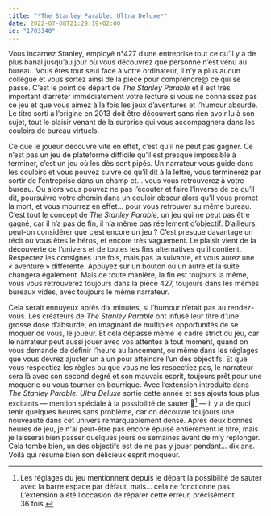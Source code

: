 ```yaml
---
title: "*The Stanley Parable: Ultra Deluxe*"
date: 2022-07-08T21:29:19+02:00
id: "1703340"
---
```


Vous incarnez Stanley, employé n°427 d’une entreprise tout ce qu’il y a de plus banal jusqu’au jour où vous découvrez que personne n’est venu au bureau. Vous êtes tout seul face à votre ordinateur, il n’y a plus aucun collègue et vous sortez ainsi de la pièce pour comprendre@ ce qui se passe. C’est le point de départ de *The Stanley Parable* et il est très important d’arrêter immédiatement votre lecture si vous ne connaissez pas ce jeu et que vous aimez à la fois les jeux d’aventures et l’humour absurde. Le titre sorti à l’origine en 2013 doit être découvert sans rien avoir lu à son sujet, tout le plaisir venant de la surprise qui vous accompagnera dans les couloirs de bureau virtuels.

Ce que le joueur découvre vite en effet, c’est qu’il ne peut pas gagner. Ce n’est pas un jeu de plateforme difficile qu’il est presque impossible à terminer, c’est un jeu où les dès sont pipés. Un narrateur vous guide dans les couloirs et vous pouvez suivre ce qu’il dit à la lettre, vous terminerez par sortir de l’entreprise dans un champ et… vous vous retrouverez à votre bureau. Ou alors vous pouvez ne pas l’écouter et faire l’inverse de ce qu’il dit, poursuivre votre chemin dans un couloir obscur alors qu’il vous promet la mort, et vous mourrez en effet… pour vous retrouver au même bureau. C’est tout le concept de *The Stanley Parable*, un jeu qui ne peut pas être gagné, car il n’a pas de fin, il n’a même pas réellement d’objectif. D’ailleurs, peut-on considérer que c’est encore un jeu ? C’est presque davantage un récit où vous êtes le héros, et encore très vaguement. Le plaisir vient de la découverte de l’univers et de toutes les fins alternatives qu’il contient. Respectez les consignes une fois, mais pas la suivante, et vous aurez une « aventure » différente. Appuyez sur un bouton ou un autre et la suite changera également. Mais de toute manière, la fin est toujours la même, vous vous retrouverez toujours dans la pièce 427, toujours dans les mêmes bureaux vides, avec toujours le même narrateur.

Cela serait ennuyeux après dix minutes, si l’humour n’était pas au rendez-vous. Les créateurs de *The Stanley Parable* ont infusé leur titre d’une grosse dose d’absurde, en imaginant de multiples opportunités de se moquer de vous, le joueur. Et cela dépasse même le cadre strict du jeu, car le narrateur peut aussi jouer avec vos attentes à tout moment, quand on vous demande de définir l’heure au lancement, ou même dans les réglages que vous devrez ajuster un à un pour atteindre l’un des objectifs. Et que vous respectiez les règles ou que vous ne les respectiez pas, le narrateur sera là avec son second degré et son mauvais esprit, toujours prêt pour une moquerie ou vous tourner en bourrique. Avec l’extension introduite dans *The Stanley Parable: Ultra Deluxe* sortie cette année et ses ajouts tous plus excitants — mention spéciale à la possibilité de sauter 🤯[^1] — il y a de quoi tenir quelques heures sans problème, car on découvre toujours une nouveauté dans cet univers remarquablement dense. Après deux bonnes heures de jeu, je n'ai peut-être pas encore épuisé entièrement le titre, mais je laisserai bien passer quelques jours ou semaines avant de m’y replonger. Cela tombe bien, un des objectifs est de ne pas y jouer pendant… dix ans. Voilà qui résume bien son délicieux esprit moqueur.


[^1]: Les réglages du jeu mentionnent depuis le départ la possibilité de sauter avec la barre espace par défaut, mais… cela ne fonctionne pas. L’extension a été l’occasion de réparer cette erreur, précisément 36 fois.
